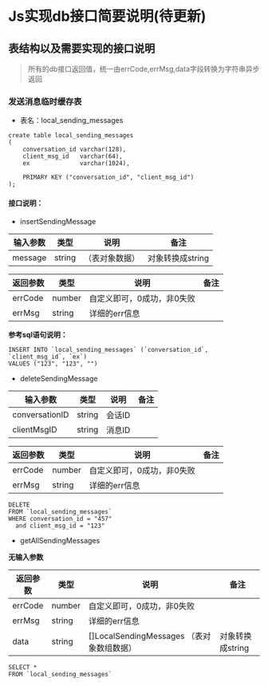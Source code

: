 # Js实现db接口简要说明(待更新)

## 表结构以及需要实现的接口说明

> 所有的db接口返回值，统一由errCode,errMsg,data字段转换为字符串异步返回

### 发送消息临时缓存表

- 表名：local_sending_messages

```sqlite
create table local_sending_messages
(
    conversation_id varchar(128),
    client_msg_id   varchar(64),
    ex              varchar(1024),

    PRIMARY KEY ("conversation_id", "client_msg_id")
);
```

#### 接口说明：

- insertSendingMessage

| 输入参数     | 类型     | 说明 | 备注       |
| --------- |--------| ----- |----------|
|message   | string | （表对象数据） |对象转换成string|

| 返回参数     | 类型            | 说明 | 备注  |
| --------- | ------------ | ----- |-----|
| errCode      | number   | 自定义即可，0成功，非0失败 |     |
| errMsg     | string     | 详细的err信息 |     |

**参考sql语句说明：**

```sqlite
INSERT INTO `local_sending_messages` (`conversation_id`, `client_msg_id`, `ex`)
VALUES ("123", "123", "")
```

- deleteSendingMessage




| 输入参数     | 类型     | 说明 | 备注       |
| --------- |--------| ----- |----------|
|conversationID| string | 会话ID |     |
|clientMsgID| string | 消息ID |     |




| 返回参数     | 类型            | 说明 | 备注  |
| --------- | ------------ | ----- |-----|
| errCode      | number   | 自定义即可，0成功，非0失败 |     |
| errMsg     | string     | 详细的err信息 |     |

```sqlite
DELETE
FROM `local_sending_messages`
WHERE conversation_id = "457"
  and client_msg_id = "123"
```


- getAllSendingMessages

**无输入参数**


| 返回参数    | 类型     | 说明                                | 备注  |
|---------|--------|-----------------------------------|-----|
| errCode | number | 自定义即可，0成功，非0失败                    |     |
| errMsg  | string | 详细的err信息                          |     |
| data    | string | []LocalSendingMessages  （表对象数组数据） |对象转换成string|

```sqlite
SELECT *
FROM `local_sending_messages`
```

